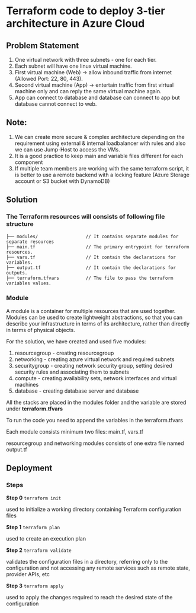 # Terraform code to deploy 3-tier architecture in Azure Cloud


## Problem Statement

1. One virtual network with three subnets - one for each tier.
2. Each subnet will have one linux virtual machine.
3. First virtual machine (Web) -> allow inbound traffic from internet (Allowed Port: 22, 80, 443).
4. Second virtual machine (App) -> entertain traffic from first virtual machine only and can reply the same virtual machine again.
5. App can connect to database and database can connect to app but database cannot connect to web.

## Note:
1. We can create more secure & complex architecture depending on the requirement using external & internal loadbalancer with rules and also we can use Jump-Host to access the VMs.
2. It is a good practice to keep main and variable files different for each component
3. If multiple team members are working with the same terraform script, it is better to use a remote backend with a locking feature (Azure Storage account or S3 bucket with DynamoDB)


## Solution

### The Terraform resources will consists of following file structure

```
├── modules/                  // It contains separate modules for separate resources
├── main.tf                   // The primary entrypoint for terraform resources.
├── vars.tf                   // It contain the declarations for variables.
├── output.tf                 // It contain the declarations for outputs.
├── terraform.tfvars          // The file to pass the terraform variables values.
```

### Module

A module is a container for multiple resources that are used together. Modules can be used to create lightweight abstractions, so that you can describe your infrastructure in terms of its architecture, rather than directly in terms of physical objects.

For the solution, we have created and used five modules:
1. resourcegroup - creating resourcegroup
2. networking - creating azure virtual network and required subnets
3. securitygroup - creating network security group, setting desired security rules and associating them to subnets
4. compute - creating availability sets, network interfaces and virtual machines
5. database - creating database server and database

All the stacks are placed in the modules folder and the variable are stored under **terraform.tfvars**

To run the code you need to append the variables in the terraform.tfvars

Each module consists minimum two files: main.tf, vars.tf

resourcegroup and networking modules consists of one extra file named output.tf

## Deployment

### Steps

**Step 0** `terraform init`

used to initialize a working directory containing Terraform configuration files

**Step 1** `terraform plan`

used to create an execution plan

**Step 2** `terraform validate`

validates the configuration files in a directory, referring only to the configuration and not accessing any remote services such as remote state, provider APIs, etc

**Step 3** `terraform apply`

used to apply the changes required to reach the desired state of the configuration
